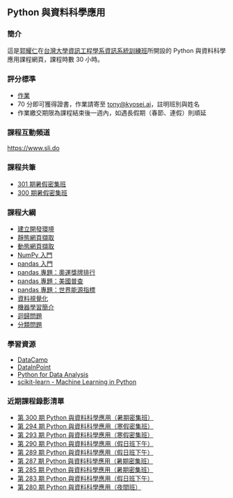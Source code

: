 ## Python 與資料科學應用

### 簡介

這是[郭耀仁](https://www.facebook.com/yaojen.kuo.1)在[台灣大學資訊工程學系資訊系統訓練班](https://www.csie.ntu.edu.tw/train/)所開設的 Python 與資料科學應用課程網頁，課程時數 30 小時。

### 評分標準

- [作業](https://yaojenkuo.github.io/python_4_ds/homework.slides.html)
- 70 分即可獲得證書，作業請寄至 tony@kyosei.ai，註明班別與姓名
- 作業繳交期限為課程結束後一週內，如遇長假期（春節、連假）則順延

### 課程互動頻道

<https://www.sli.do>

### 課程共筆

- [301 期暑假密集班](https://colab.research.google.com/drive/1cxguHMhanA3_JNKkr_yliPFOzK6bnF15)
- [300 期暑假密集班](https://colab.research.google.com/drive/1D_a3idela6AvAMOm4AxigfoecY1YlQvm)

### 課程大綱

- [建立開發環境](https://yaojenkuo.github.io/python_4_ds/dev_env.slides.html)
- [靜態網頁擷取](https://yaojenkuo.github.io/python_4_ds/static_scraper.slides.html)
- [動態網頁擷取](https://yaojenkuo.github.io/python_4_ds/dynamic_scraper.slides.html)
- [NumPy 入門](https://yaojenkuo.github.io/python_4_ds/intro_2_numpy.slides.html)
- [pandas 入門](https://yaojenkuo.github.io/python_4_ds/pandas_intro.slides.html)
- [pandas 專題：奧運獎牌排行](https://yaojenkuo.github.io/python_4_ds/pandas_olympic.slides.html)
- [pandas 專題：美國普查](https://yaojenkuo.github.io/python_4_ds/pandas_us_census.slides.html)
- [pandas 專題：世界能源指標](https://yaojenkuo.github.io/python_4_ds/pandas_energy_indicator.slides.html)
- [資料視覺化](https://yaojenkuo.github.io/python_4_ds/data_viz.slides.html)
- [機器學習簡介](https://yaojenkuo.github.io/python_4_ds/intro_2_ml.slides.html)
- [迴歸問題](https://yaojenkuo.github.io/python_4_ds/regression.slides.html)
- [分類問題](https://yaojenkuo.github.io/python_4_ds/classification.slides.html)

### 學習資源

- [DataCamp](https://www.datacamp.com?tap_a=5644-dce66f&tap_s=194899-1fb421)
- [DataInPoint](https://medium.com/datainpoint)
- [Python for Data Analysis](http://shop.oreilly.com/product/0636920023784.do)
- [scikit-learn - Machine Learning in Python](http://scikit-learn.org/stable/)

### 近期課程錄影清單

- [第 300 期 Python 與資料科學應用（暑期密集班）](https://www.youtube.com/playlist?list=PLEq7iw5uOtuVulxWyLq6pyMDYRvQmR04T)
- [第 294 期 Python 與資料科學應用（寒假密集班）](https://www.youtube.com/playlist?list=PLEq7iw5uOtuWxEa90e19wI1mjG5K7Beid)
- [第 293 期 Python 與資料科學應用（寒假密集班）](https://www.youtube.com/playlist?list=PLEq7iw5uOtuUp3Iv2e9CFSMpocWSB36va)
- [第 290 期 Python 與資料科學應用（假日班下午）](https://www.youtube.com/playlist?list=PLEq7iw5uOtuXK0Rs8VVzDMJEiN2ZlvFr4)
- [第 289 期 Python 與資料科學應用（假日班下午）](https://www.youtube.com/playlist?list=PLEq7iw5uOtuVnMbRb76tCn2qW3Ft9osAz)
- [第 287 期 Python 與資料科學應用（暑期密集班）](https://www.youtube.com/playlist?list=PLEq7iw5uOtuVKZvkQ0B7S6fszUnEf8PmQ)
- [第 285 期 Python 與資料科學應用（暑期密集班）](https://www.youtube.com/playlist?list=PLEq7iw5uOtuX9DstAUP0yFc8Ay6AMuvkS)
- [第 283 期 Python 與資料科學應用（假日班下午）](https://www.youtube.com/playlist?list=PLEq7iw5uOtuXWTMjHisPwOHKhu_jZPn2C)
- [第 280 期 Python 與資料科學應用（夜間班）](https://www.youtube.com/playlist?list=PLEq7iw5uOtuVLOqYRt9QwUme8S5oXioxB)